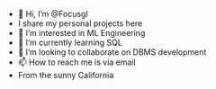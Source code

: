 - 👋 Hi, I’m @Focusgl
- I share my personal projects here
- 👀 I’m interested in ML Engineering
- 🌱 I’m currently learning SQL
- 💞️ I’m looking to collaborate on DBMS development
- 📫 How to reach me is via email
- From the sunny California

<!---
Focusgl/Focusgl is a ✨ special ✨ repository because its `README.md` (this file) appears on your GitHub profile.
You can click the Preview link to take a look at your changes.
--->
